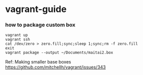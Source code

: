 # vagrant-guide

### how to package custom box
```
vagrant up
vagrant ssh
cat /dev/zero > zero.fill;sync;sleep 1;sync;rm -f zero.fill
exit
vagrant package --output ~/Documents/maitai2.box
```

Ref: Making smaller base boxes
https://github.com/mitchellh/vagrant/issues/343
